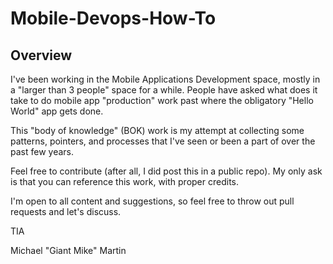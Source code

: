 # Mobile-Devops-How-To

## Overview 

I've been working in the Mobile Applications Development space, mostly in a "larger than 3 people" space for a while.  People have asked what does it take to do mobile app "production" work past where the obligatory "Hello World" app gets done. 

This "body of knowledge" (BOK) work is my attempt at collecting some patterns, pointers, and processes that I've seen or been a part of over the past few years.

Feel free to contribute (after all, I did post this in a public repo).  My only ask is that you can reference this work, with proper credits. 

I'm open to all content and suggestions, so feel free to throw out pull requests and let's discuss.

TIA

Michael "Giant Mike" Martin


